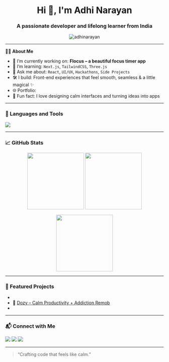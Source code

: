 <h1 align="center">Hi 👋, I'm Adhi Narayan</h1>
<h3 align="center">A passionate developer and lifelong learner from India</h3>

<p align="center">
  <img src="https://komarev.com/ghpvc/?username=adhinarayan&label=Profile%20views&color=0e75b6&style=flat" alt="adhinarayan" />
</p>

---

🧑‍💻 **About Me**

- 🔭 I’m currently working on: **Flocus – a beautiful focus timer app**
- 🌱 I’m learning: `Next.js`, `TailwindCSS`, `Three.js`
- 💬 Ask me about: `React`, `UI/UX`, `Hackathons`, `Side Projects`
- 🛠️ I build: Front-end experiences that feel smooth, seamless & a little magical ✨
- 🌐 Portfolio: 
- 🧠 Fun fact: I love designing calm interfaces and turning ideas into apps

---

### 🧰 Languages and Tools

<p align="left">
  <img src="https://skillicons.dev/icons?i=html,css,figma,python,mysql,git,github,vscode" />
</p>

---

### 📈 GitHub Stats

<p align="center">
  <img src="https://github-readme-stats.vercel.app/api?username=adhinarayan&show_icons=true&theme=tokyonight&count_private=true" height="180"/>
  <img src="https://github-readme-streak-stats.herokuapp.com/?user=adhinarayan&theme=tokyonight" height="180"/>
</p>

<p align="center">
  <img src="https://github-readme-stats.vercel.app/api/top-langs/?username=adhinarayan&layout=compact&theme=tokyonight" height="180"/>
</p>

---

### 🌟 Featured Projects

- 
- 🌿 [Dozy – Calm Productivity + Addiction Remob](https://github.com/AdhiNarayan206/VIBE-CODE)
- 
---

### 📬 Connect with Me

<p align="left">
  <a href="https://www.linkedin.com/in/adhinarayan2006/" target="blank"><img src="https://img.shields.io/badge/LinkedIn-blue?style=flat&logo=linkedin" /></a>
  <a href="https://twitter.com/yourhandle" target="blank"><img src="https://img.shields.io/badge/Twitter-black?style=flat&logo=twitter" /></a>
  <a href="mailto:adhinarayan206@gmail.com"><img src="https://img.shields.io/badge/Gmail-D14836?style=flat&logo=gmail&logoColor=white" /></a>
</p>

---

> “Crafting code that feels like calm.”



